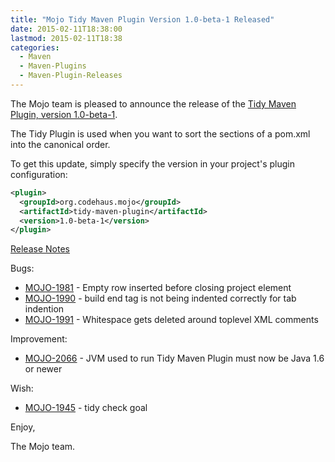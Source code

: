```yaml
---
title: "Mojo Tidy Maven Plugin Version 1.0-beta-1 Released"
date: 2015-02-11T18:38:00
lastmod: 2015-02-11T18:38
categories:
  - Maven
  - Maven-Plugins
  - Maven-Plugin-Releases
---
```

The Mojo team is pleased to announce the release of the 
[Tidy Maven Plugin, version 1.0-beta-1](http://mojo.codehaus.org/tidy-maven-plugin/).

The Tidy Plugin is used when you want to sort the sections of a
pom.xml into the canonical order.


To get this update, simply specify the version in your project's
plugin configuration:

```xml
<plugin>
  <groupId>org.codehaus.mojo</groupId>
  <artifactId>tidy-maven-plugin</artifactId>
  <version>1.0-beta-1</version>
</plugin>
```
<!-- more -->

[Release Notes](http://jira.codehaus.org/secure/ReleaseNote.jspa?projectId=11062&version=19322)

Bugs:

 * [MOJO-1981](https://issues.apache.org/jira/browse/MOJO-1981) - Empty row inserted before closing project element
 * [MOJO-1990](https://issues.apache.org/jira/browse/MOJO-1990) - build end tag is not being indented correctly for tab indention
 * [MOJO-1991](https://issues.apache.org/jira/browse/MOJO-1991) - Whitespace gets deleted around toplevel XML comments

Improvement:

 * [MOJO-2066](https://issues.apache.org/jira/browse/MOJO-2066) - JVM used to run Tidy Maven Plugin must now be Java 1.6 or newer

Wish:

 * [MOJO-1945](https://issues.apache.org/jira/browse/MOJO-1945) - tidy check goal


Enjoy,

The Mojo team.

